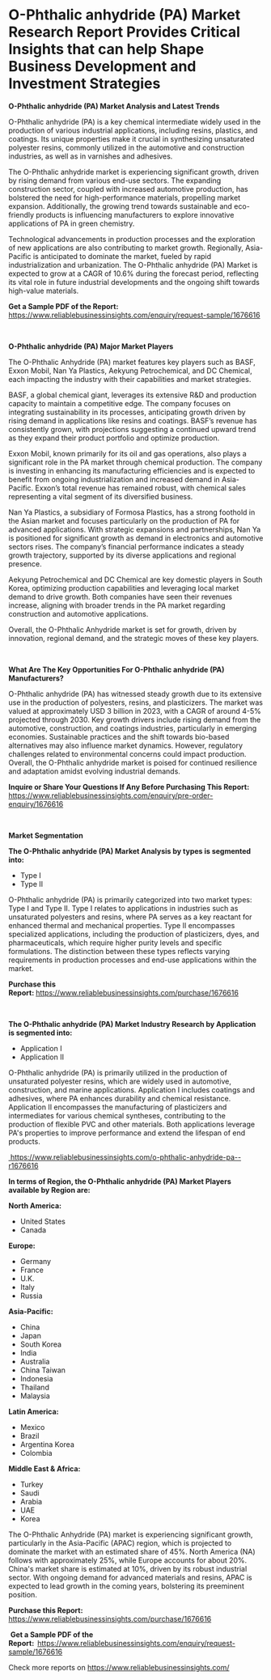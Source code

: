 <p><h1>O-Phthalic anhydride (PA) Market Research Report Provides Critical Insights that can help Shape Business Development and Investment Strategies</h1></p><p><strong>O-Phthalic anhydride (PA) Market Analysis and Latest Trends</strong></p>
<p><p>O-Phthalic anhydride (PA) is a key chemical intermediate widely used in the production of various industrial applications, including resins, plastics, and coatings. Its unique properties make it crucial in synthesizing unsaturated polyester resins, commonly utilized in the automotive and construction industries, as well as in varnishes and adhesives.</p><p>The O-Phthalic anhydride market is experiencing significant growth, driven by rising demand from various end-use sectors. The expanding construction sector, coupled with increased automotive production, has bolstered the need for high-performance materials, propelling market expansion. Additionally, the growing trend towards sustainable and eco-friendly products is influencing manufacturers to explore innovative applications of PA in green chemistry.</p><p>Technological advancements in production processes and the exploration of new applications are also contributing to market growth. Regionally, Asia-Pacific is anticipated to dominate the market, fueled by rapid industrialization and urbanization. The O-Phthalic anhydride (PA) Market is expected to grow at a CAGR of 10.6% during the forecast period, reflecting its vital role in future industrial developments and the ongoing shift towards high-value materials.</p></p>
<p><strong>Get a Sample PDF of the Report:&nbsp;</strong> <a href="https://www.reliablebusinessinsights.com/enquiry/request-sample/1676616?utm_campaign=3586&utm_medium=2&utm_source=Github&utm_content=ia&utm_term=24032025&utm_id=o-phthalic-anhydride-pa">https://www.reliablebusinessinsights.com/enquiry/request-sample/1676616</a></p>
<p>&nbsp;</p>
<p><strong>O-Phthalic anhydride (PA) Major Market Players</strong></p>
<p><p>The O-Phthalic Anhydride (PA) market features key players such as BASF, Exxon Mobil, Nan Ya Plastics, Aekyung Petrochemical, and DC Chemical, each impacting the industry with their capabilities and market strategies.</p><p>BASF, a global chemical giant, leverages its extensive R&D and production capacity to maintain a competitive edge. The company focuses on integrating sustainability in its processes, anticipating growth driven by rising demand in applications like resins and coatings. BASF’s revenue has consistently grown, with projections suggesting a continued upward trend as they expand their product portfolio and optimize production.</p><p>Exxon Mobil, known primarily for its oil and gas operations, also plays a significant role in the PA market through chemical production. The company is investing in enhancing its manufacturing efficiencies and is expected to benefit from ongoing industrialization and increased demand in Asia-Pacific. Exxon’s total revenue has remained robust, with chemical sales representing a vital segment of its diversified business.</p><p>Nan Ya Plastics, a subsidiary of Formosa Plastics, has a strong foothold in the Asian market and focuses particularly on the production of PA for advanced applications. With strategic expansions and partnerships, Nan Ya is positioned for significant growth as demand in electronics and automotive sectors rises. The company’s financial performance indicates a steady growth trajectory, supported by its diverse applications and regional presence.</p><p>Aekyung Petrochemical and DC Chemical are key domestic players in South Korea, optimizing production capabilities and leveraging local market demand to drive growth. Both companies have seen their revenues increase, aligning with broader trends in the PA market regarding construction and automotive applications.</p><p>Overall, the O-Phthalic Anhydride market is set for growth, driven by innovation, regional demand, and the strategic moves of these key players.</p></p>
<p>&nbsp;</p>
<p><strong>What Are The Key Opportunities For O-Phthalic anhydride (PA) Manufacturers?</strong></p>
<p><p>O-Phthalic anhydride (PA) has witnessed steady growth due to its extensive use in the production of polyesters, resins, and plasticizers. The market was valued at approximately USD 3 billion in 2023, with a CAGR of around 4-5% projected through 2030. Key growth drivers include rising demand from the automotive, construction, and coatings industries, particularly in emerging economies. Sustainable practices and the shift towards bio-based alternatives may also influence market dynamics. However, regulatory challenges related to environmental concerns could impact production. Overall, the O-Phthalic anhydride market is poised for continued resilience and adaptation amidst evolving industrial demands.</p></p>
<p><strong>Inquire or Share Your Questions If Any Before Purchasing This Report:</strong> <a href="https://www.reliablebusinessinsights.com/enquiry/pre-order-enquiry/1676616?utm_campaign=3586&utm_medium=2&utm_source=Github&utm_content=ia&utm_term=24032025&utm_id=o-phthalic-anhydride-pa">https://www.reliablebusinessinsights.com/enquiry/pre-order-enquiry/1676616</a></p>
<p>&nbsp;</p>
<p><strong>Market Segmentation</strong></p>
<p><strong>The O-Phthalic anhydride (PA) Market Analysis by types is segmented into:</strong></p>
<p><ul><li>Type I</li><li>Type II</li></ul></p>
<p><p>O-Phthalic anhydride (PA) is primarily categorized into two market types: Type I and Type II. Type I relates to applications in industries such as unsaturated polyesters and resins, where PA serves as a key reactant for enhanced thermal and mechanical properties. Type II encompasses specialized applications, including the production of plasticizers, dyes, and pharmaceuticals, which require higher purity levels and specific formulations. The distinction between these types reflects varying requirements in production processes and end-use applications within the market.</p></p>
<p><strong>Purchase this Report:&nbsp;</strong><a href="https://www.reliablebusinessinsights.com/purchase/1676616?utm_campaign=3586&utm_medium=2&utm_source=Github&utm_content=ia&utm_term=24032025&utm_id=o-phthalic-anhydride-pa">https://www.reliablebusinessinsights.com/purchase/1676616</a></p>
<p>&nbsp;</p>
<p><strong>The O-Phthalic anhydride (PA) Market Industry Research by Application is segmented into:</strong></p>
<p><ul><li>Application I</li><li>Application II</li></ul></p>
<p><p>O-Phthalic anhydride (PA) is primarily utilized in the production of unsaturated polyester resins, which are widely used in automotive, construction, and marine applications. Application I includes coatings and adhesives, where PA enhances durability and chemical resistance. Application II encompasses the manufacturing of plasticizers and intermediates for various chemical syntheses, contributing to the production of flexible PVC and other materials. Both applications leverage PA's properties to improve performance and extend the lifespan of end products.</p></p>
<p><a href="https://www.reliablebusinessinsights.com/o-phthalic-anhydride-pa--r1676616?utm_campaign=3586&utm_medium=2&utm_source=Github&utm_content=ia&utm_term=24032025&utm_id=o-phthalic-anhydride-pa">&nbsp;https://www.reliablebusinessinsights.com/o-phthalic-anhydride-pa--r1676616</a></p>
<p><strong>In terms of Region, the O-Phthalic anhydride (PA) Market Players available by Region are:</strong></p>
<p>
    <p> <strong> North America: </strong>
        <ul>
            <li>United States</li>
            <li>Canada</li>
        </ul>
        </p> 
    <p> <strong> Europe: </strong>
        <ul>
            <li>Germany</li>
            <li>France</li>
            <li>U.K.</li>
            <li>Italy</li>
            <li>Russia</li>
        </ul>
        </p> 
    <p> <strong> Asia-Pacific: </strong>
        <ul>
            <li>China</li>
            <li>Japan</li>
            <li>South Korea</li>
            <li>India</li>
            <li>Australia</li>
            <li>China Taiwan</li>
            <li>Indonesia</li>
            <li>Thailand</li>
            <li>Malaysia</li>
        </ul>
        </p> 
    <p> <strong> Latin America: </strong>
        <ul>
            <li>Mexico</li>
            <li>Brazil</li>
            <li>Argentina Korea</li>
            <li>Colombia</li>
        </ul>
        </p> 
    <p> <strong> Middle East & Africa: </strong>
        <ul>
            <li>Turkey</li>
            <li>Saudi</li>
            <li>Arabia</li>
            <li>UAE</li>
            <li>Korea</li>
        </ul>
    </p>
    </p>
<p><p>The O-Phthalic Anhydride (PA) market is experiencing significant growth, particularly in the Asia-Pacific (APAC) region, which is projected to dominate the market with an estimated share of 45%. North America (NA) follows with approximately 25%, while Europe accounts for about 20%. China's market share is estimated at 10%, driven by its robust industrial sector. With ongoing demand for advanced materials and resins, APAC is expected to lead growth in the coming years, bolstering its preeminent position.</p></p>
<p><strong>Purchase this Report: </strong><a href="https://www.reliablebusinessinsights.com/purchase/1676616?utm_campaign=3586&utm_medium=2&utm_source=Github&utm_content=ia&utm_term=24032025&utm_id=o-phthalic-anhydride-pa">https://www.reliablebusinessinsights.com/purchase/1676616</a></p>
<p>&nbsp;<strong>Get a Sample PDF of the Report:&nbsp;&nbsp;</strong><a href="https://www.reliablebusinessinsights.com/enquiry/request-sample/1676616?utm_campaign=3586&utm_medium=2&utm_source=Github&utm_content=ia&utm_term=24032025&utm_id=o-phthalic-anhydride-pa">https://www.reliablebusinessinsights.com/enquiry/request-sample/1676616</a></p>
<p><strong></strong></p>
<p>Check more reports on <a href="https://www.reliablebusinessinsights.com/?utm_campaign=3586&utm_medium=2&utm_source=Github&utm_content=ia&utm_term=24032025&utm_id=o-phthalic-anhydride-pa">https://www.reliablebusinessinsights.com/</a></p>
